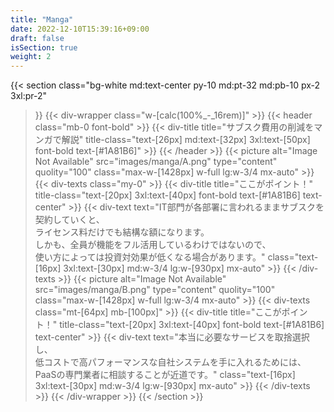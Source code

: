 ```yaml
---
title: "Manga"
date: 2022-12-10T15:39:16+09:00
draft: false
isSection: true
weight: 2
---
```


{{< section
    class="bg-white md:text-center py-10 md:pt-32 md:pb-10 px-2 3xl:pr-2"
>}}
    {{< div-wrapper
        class="w-[calc(100%_-_16rem)]"
    >}}
        {{< header
            class="mb-0 font-bold"
        >}}
            {{< div-title
                title="サブスク費用の削減をマンガで解説"
                title-class="text-[26px] md:text-[32px] 3xl:text-[50px] font-bold text-[#1A81B6]"
            >}}
        {{< /header >}}
        {{< picture
            alt="Image Not Available" src="images/manga/A.png" type="content" quolity="100" class="max-w-[1428px] w-full lg:w-3/4 mx-auto"
        >}}
        {{< div-texts
            class="my-0"
        >}}
            {{< div-title
                title="ここがポイント！"
                title-class="text-[20px] 3xl:text-[40px] font-bold text-[#1A81B6] text-center"
            >}}
            {{< div-text
                text="IT部門が各部署に言われるままサブスクを契約していくと、<br class='hidden lg:block'>ライセンス料だけでも結構な額になります。<br class='hidden lg:block'>しかも、全員が機能をフル活用しているわけではないので、<br class='hidden lg:block'>使い方によっては投資対効果が低くなる場合があります。"
                class="text-[16px] 3xl:text-[30px] md:w-3/4 lg:w-[930px] mx-auto"
            >}}
        {{< /div-texts >}}
        {{< picture
            alt="Image Not Available" src="images/manga/B.png" type="content" quolity="100" class="max-w-[1428px] w-full lg:w-3/4 mx-auto"
        >}}
        {{< div-texts
            class="mt-[64px] mb-[100px]"
        >}}
            {{< div-title
                title="ここがポイント！"
                title-class="text-[20px] 3xl:text-[40px] font-bold text-[#1A81B6] text-center"
            >}}
            {{< div-text
                text="本当に必要なサービスを取捨選択し、<br class='hidden lg:block'>低コストで高パフォーマンスな自社システムを手に入れるためには、<br class='hidden lg:block'>PaaSの専門業者に相談することが近道です。"
                class="text-[16px] 3xl:text-[30px] md:w-3/4 lg:w-[930px] mx-auto"
            >}}
        {{< /div-texts >}}
    {{< /div-wrapper >}}
{{< /section >}}
